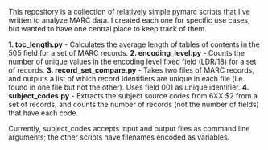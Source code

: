 This repository is a collection of relatively simple pymarc scripts that I've written to analyze MARC data.  I created each one for specific use cases, but wanted to have one central place to keep track of them.

**1. toc_length.py** - Calculates the average length of tables of contents in the 505 field for a set of MARC records.
**2. encoding_level.py** - Counts the number of unique values in the encoding level fixed field (LDR/18) for a set of records.
**3. record_set_compare.py** - Takes two files of MARC records, and outputs a list of which record identifiers are unique in each file (i.e. found in one file but not the other). Uses field 001 as unique identifier.
**4. subject_codes.py** - Extracts the subject source codes from 6XX $2 from a set of records, and counts the number of records (not the number of fields) that have each code.

Currently, subject_codes accepts input and output files as command line arguments; the other scripts have filenames encoded as variables.
